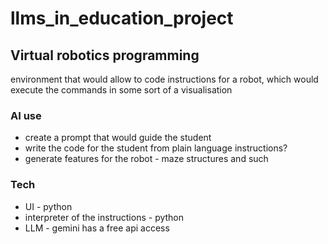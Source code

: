 # llms_in_education_project

## Virtual robotics programming


environment that would allow to code instructions for a robot, which would execute the commands in some sort of a visualisation

### AI use

- create a prompt that would guide the student
- write the code for the student from plain language instructions?
- generate features for the robot - maze structures and such


### Tech

- UI - python 
- interpreter of the instructions - python
- LLM - gemini has a free api access
